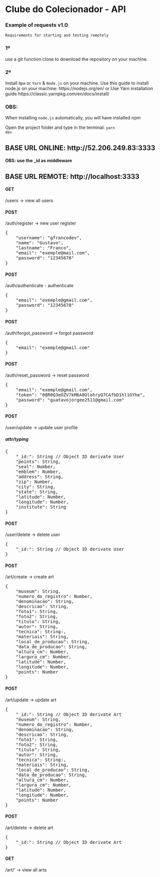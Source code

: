 <h1>Clube do Colecionador - API</h1>
<h3>Example of requests v1.0</h3>

<code>Requirements for starting and testing remotely</code>

<h3>1º</h3>
use a git function clone to download the repository on your machine.

<h3>2º</h3>
Install <code>Npm</code> or <code>Yarn</code> & <code>Node.js</code> on your machine.
Use this guide to install node.js on your machine: https://nodejs.org/en/ or
Use Yarn installation guide https://classic.yarnpkg.com/en/docs/install/
<h3>OBS:</h3>When installing <code>node.js</code> automatically, you will have installed npm

Open the project folder and type in the terminal: <code>yarn dev</code>

<h2>BASE URL ONLINE: http://52.206.249.83:3333</h2>
<h4>OBS: use the _id as middleware</h4> 
<h2>BASE URL REMOTE: http://localhost:3333</h2>

<h4>GET</h4> /users -> view all users

<h4>POST</h4> /auth/register -> new user register
<pre>
{
	"username": "gfrancodev",
	"name": "Gustavo",
	"lastname": "Franco",
	"email": "exemple@mail.com",
	"password": "12345678"
}
</pre>
<h4>POST</h4> /auth/authenticate - authenticate 

<pre>
{
	"email": "exemple@gmail.com",
	"password": "12345678"
}
</pre>


<h4>POST</h4> /auth/forgot_password -> forgot password
<pre>
{
	"email": "exemple@gmail.com"
}
</pre>
<h4>POST</h4> /auth/reset_password -> reset password 
<pre>
{
	"email": "exemple@gmail.com",
	"token": "08R0Q3eOZV7kM6A8OlohryQ7CAfbD1hl1GYhe",
	"password": "guatavojorgee2511@gmail.com"
}
</pre>
<h4>POST</h4> /user/update -> update user profile
<h5>attr/typing</h5>
<pre>
{
	"_id:": String // Object ID derivate User
	"points": String,
	"seal": Number,
	"emblem": Number,
	"address": String,
	"zip": Number,
	"city": String,
	"state": String,
	"latitude": Number,
	"longitude": Number,
	"institute": String
}
</pre>
<h4>POST</h4> /user/delete -> delete user
<pre>
{
	"_id:": String // Object ID derivate User
}
</pre>

<h4>POST</h4> /art/create -> create art
<pre>
{
	"museum": String,
	"numero_do_registro": Number,
	"denominacao": String,
	"descricao": String,
	"foto1": String,
	"foto2": String,
	"titulo": String,
	"autor": String,
	"tecnica": String:,
	"materiais": String,
	"local_de_producao": String,
	"data_de_producao": String,
	"altura_cm": Number,
	"largura_cm": Number,
	"latitude": Number,
	"longitude": Number,
	"points": Number
}
</pre>
<h4>POST</h4> /art/update -> update art
<pre>
{
	"_id:": String // Object ID derivate Art
	"museum": String,
	"numero_do_registro": Number,
	"denominacao": String,
	"descricao": String,
	"foto1": String,
	"foto2": String,
	"titulo": String,
	"autor": String,
	"tecnica": String:,
	"materiais": String,
	"local_de_producao": String,
	"data_de_producao": String,
	"altura_cm": Number,
	"largura_cm": Number,
	"latitude": Number,
	"longitude": Number,
	"points": Number
}
</pre>

<h4>POST</h4> /art/delete -> delete art
<pre>
{
	"_id:": String // Object ID derivate Art
}
</pre>
<h4>GET</h4> /art/' -> view all arts
